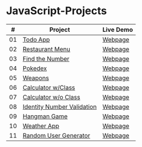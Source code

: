 # JavaScript-Projects


|  #  | Project                                                                                 | Live Demo                                                           |
| :-: | --------------------------------------------------------------------------------------- | ------------------------------------------------------------------- |
| 01  | [Todo App](https://github.com/keremilhan/to-do-project)                                 | [Webpage](https://keremilhan.github.io/to-do-project/)              |
| 02  | [Restaurant Menu](https://github.com/keremilhan/Restaurant-Menu)                        | [Webpage](https://keremilhan.github.io/Restaurant-Menu/)            |
| 03  | [Find the Number](https://github.com/keremilhan/Find-the-Number)                        | [Webpage](https://keremilhan.github.io/Find-the-Number/)            |
| 04  | [Pokedex](https://github.com/keremilhan/Pokedex)                                        | [Webpage](https://keremilhan.github.io/Pokedex/)                    |
| 05  | [Weapons](https://github.com/keremilhan/Weapons)                                        | [Webpage](https://keremilhan.github.io/Weapons/)                    |
| 06  | [Calculator w/Class](https://github.com/keremilhan/Calculator)                          | [Webpage](https://keremilhan.github.io/Calculator/)                 |
| 07  | [Calculator w/o Class](https://github.com/keremilhan/Calculator-Project)                | [Webpage](https://keremilhan.github.io/Calculator-Project/)         |
| 08  | [Identity Number Validation](https://github.com/keremilhan/TC-Validation)               | [Webpage](https://keremilhan.github.io/TC-Validation/)              |
| 09  | [Hangman Game](https://github.com/keremilhan/Hangman-Game)                              | [Webpage](https://keremilhan.github.io/Hangman-Game/)               |
| 10  | [Weather App](https://github.com/keremilhan/Weather-App)                                | [Webpage](https://keremilhan.github.io/Weather-App/)                |
| 11  | [Random User Generator](https://github.com/keremilhan/Random-User-Generator)            | [Webpage](https://keremilhan.github.io/Random-User-Generator/)      |
